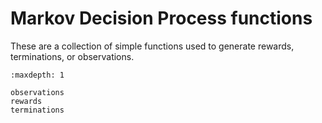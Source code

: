 # Markov Decision Process functions

These are a collection of simple functions used to generate rewards, terminations, or observations.

```{toctree}
:maxdepth: 1

observations
rewards
terminations
```
